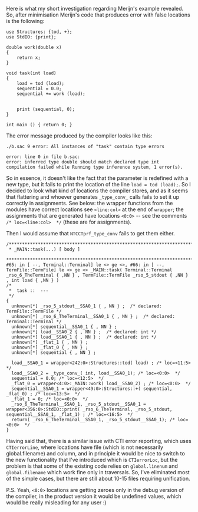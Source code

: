 Here is what my short investigation regarding Merijn's example revealed.
So, after minimisation Merijn's code that produces error with false
locations is the following:

```
use Structures: {tod, +};
use StdIO: {print};

double work(double x)
{
    return x;
}

void task(int load)
{
    load = tod (load);
    sequential = 0.0;
    sequential += work (load);


    print (sequential, 0);
}

int main () { return 0; }
```

The error message produced by the compiler looks like this:
```
./b.sac 9 error: All instances of "task" contain type errors

error: line 0 in file b.sac:
error: inferred type double should match declared type int
compilation failed while Running type inference system, 1 error(s).
```

So in essence, it doesn't like the fact that the parameter is
redefined with a new type, but it fails to print the location of the
line `load = tod (load);`.
So I decided to look what kind of locations the compiler stores, and
as it seems that flattering and whoever generates `_type_conv_` calls
fails to set it up correctly in assignments.  See below:
the wrapper functions from the modules have correct locations see
`<line:col>` at the end of `wrapper`; the assignments that are
generated have locations `<0:0>` -- see the comments `/*
loc=<line:col>  */` (these are for assignments).

Then I would assume that `NTCCTprf_type_conv` fails to get them either.

```
/****************************************************************************
 * _MAIN::task(...) [ body ]
 ****************************************************************************/
#65: in [ --, Terminal::Terminal] le <> ge <>, #66: in [ --,
TermFile::TermFile] le <> ge <> _MAIN::task( Terminal::Terminal
_rso_6_TheTerminal { ,NN } , TermFile::TermFile _rso_5_stdout { ,NN }
, int load { ,NN } )
/*
 *  task ::  ---
 */
{
  unknown[*] _rso_5_stdout__SSA0_1 { , NN } ;  /* declared:
TermFile::TermFile */
  unknown[*] _rso_6_TheTerminal__SSA0_1 { , NN } ;  /* declared:
Terminal::Terminal */
  unknown[*] sequential__SSA0_1 { , NN } ;
  unknown[*] load__SSA0_2 { , NN } ;  /* declared: int */
  unknown[*] load__SSA0_1 { , NN } ;  /* declared: int */
  unknown[*] _flat_1 { , NN } ;
  unknown[*] _flat_0 { , NN } ;
  unknown[*] sequential { , NN } ;

  load__SSA0_1 = wrapper<242:0>:Structures::tod( load) ; /* loc=<11:5>  */
  load__SSA0_2 = _type_conv_( int, load__SSA0_1); /* loc=<0:0>  */
  sequential = 0.0; /* loc=<12:5>  */
  _flat_0 = wrapper<4:0>:_MAIN::work( load__SSA0_2) ; /* loc=<0:0>  */
  sequential__SSA0_1 = wrapper<49:0>:Structures::+( sequential,
_flat_0) ; /* loc=<13:5>  */
  _flat_1 = 0; /* loc=<0:0>  */
  _rso_6_TheTerminal__SSA0_1, _rso_5_stdout__SSA0_1 =
wrapper<356:0>:StdIO::print( _rso_6_TheTerminal, _rso_5_stdout,
sequential__SSA0_1, _flat_1) ; /* loc=<16:5>  */
  return( _rso_6_TheTerminal__SSA0_1, _rso_5_stdout__SSA0_1); /* loc=<0:0>  */
}
```
Having said that, there is a similar issue with CTI error reporting,
which uses `CTIerrorLine`, where locations have file (which is not
necessarily global.filename) and column, and in principle it would be
nice to switch to the new functionality that I've introduced which is
`CTIerrorLoc`, but the problem is that some of the existing code relies
on `global.linenum` and `global.filename` which work fine only in
traversals.  So, I've eliminated most of the simple cases, but there
are still about 10-15 files requiring unification.  

P.S. Yeah, `<0:0>` locations are getting zeroes only in the debug
version of the compiler, in the product version it would be undefined
values, which would be really misleading for any user :)
